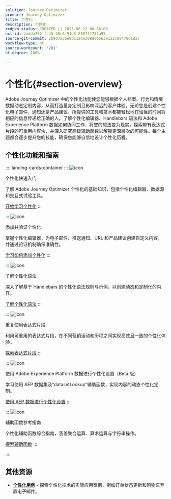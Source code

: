 ```yaml
---
solution: Journey Optimizer
product: Journey Optimizer
title: 个性化
description: 个性化
redpen-status: CREATED_||_2025-08-12_00-36-08
exl-id: dadda702-fc45-46c6-91c5-2887ff732a95
source-git-commit: 2b907a3be8b11ac6308d0b563e122c88478d1d37
workflow-type: ht
source-wordcount: '281'
ht-degree: 100%

---
```


# 个性化{#section-overview}

Adobe Journey Optimizer 中的个性化功能使您能够根据个人档案、行为和情境数据动态定制内容，从而打造量身定制且影响深远的客户体验。无论您是创建个性化电子邮件、通知还是产品建议，所提供的工具和技术都能轻松地在恰当的时间将相应的信息传递给正确的人。了解个性化编辑器、Handlebars 语法和 Adobe Experience Platform 数据如何协同工作，将您的想法变为现实，探索带有表达式片段的可重用内容块，并深入研究高级辅助函数以解锁更深层次的可能性。每个主题都会逐步提升您的技能，确保您能够自信地设计个性化历程。

## 个性化功能和指南

:::: landing-cards-container
:::
![icon](https://cdn.experienceleague.adobe.com/icons/circle-play.svg?lang=zh-Hans)

个性化快速入门

了解 Adobe Journey Optimizer 个性化的基础知识，包括个性化编辑器、数据源和交互式试验工具。

[开始学习个性化](../using/personalization/personalize.md)
:::

:::
![icon](https://cdn.experienceleague.adobe.com/icons/list-check.svg?lang=zh-Hans)

添加并验证个性化

掌握个性化编辑器，为电子邮件、推送通知、URL 和产品建议创建自定义内容，并通过验证机制确保准确性。

[学习如何添加个性化](../using/personalization/personalization-build-expressions.md)
:::

:::
![icon](https://cdn.experienceleague.adobe.com/icons/code-branch.svg?lang=zh-Hans)

了解个性化语法

深入了解基于 Handlebars 的个性化语法规则与示例，以创建动态和定制化的内容。

[了解个性化语法](../using/personalization/personalization-syntax.md)
:::

:::
![icon](https://cdn.experienceleague.adobe.com/icons/puzzle-piece.svg?lang=zh-Hans)

重复使用表达式片段

利用可重用的表达式片段，在不同营销活动和历程之间实现高效且一致的个性化体验。

[探索表达式片段](../using/personalization/use-expression-fragments.md)
:::

:::
![icon](https://cdn.experienceleague.adobe.com/icons/database.svg?lang=zh-Hans)

使用 Adobe Experience Platform 数据进行个性化设置（Beta 版）

学习使用 AEP 数据集及“datasetLookup”辅助函数，实现内容的动态个性化定制。

[使用 AEP 数据进行个性化设置](../using/personalization/aep-data-perso.md)
:::

:::
![icon](https://cdn.experienceleague.adobe.com/icons/screwdriver-wrench.svg?lang=zh-Hans)

辅助函数参考指南

个性化辅助函数综合指南，涵盖聚合运算、算术运算与字符串操作。

[探索辅助函数](functions-landing-page.md)
:::

::::


## 其他资源

- **[个性化用例](personalization-use-cases-landing-page.md)** - 探索个性化技术的实际应用案例，例如订单状态更新和购物车弃置电子邮件。
